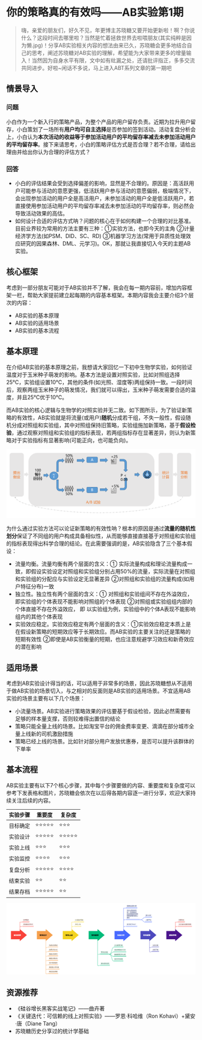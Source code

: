 # 你的策略真的有效吗——AB实验第1期

> 嗨，亲爱的朋友们，好久不见，年更博主苏晓糖又要开始更新啦！啊？你说什么？这段时间去哪里啦？当然是忙着拯救世界去啦喂朋友(其实纯粹是因为懒.jpg)！分享AB实验相关内容的想法由来已久，苏晓糖会更多地结合自己的思考，阐述苏晓糖对AB实验的理解，希望能为大家带来更多的增量输入！当然因为自身水平有限，文中如有纰漏之处，还请批评指正，多多交流共同进步。好啦~闲话不多说，马上进入ABT系列文章的第一期吧

## 情景导入

### 问题

小白作为一个新入行的策略产品，为整个产品的用户留存负责。近期为拉升用户留存，小白策划了一场所有**用户均可自主选择**是否参加的签到活动。活动复盘分析会上，小白认为**本次活动的收益等于参加活动用户的平均留存率减去未参加活动用户的平均留存率**。接下来请思考，小白的策略评估方式是否合理？若不合理，请给出理由并给出你认为合理的评估方式？

### 回答

- 小白的评估结果会受到选择偏差的影响，显然是不合理的。原因是：高活跃用户可能参与活动的意愿更强，低活跃用户参与活动的意愿偏弱，极端情况下，会出现参加活动的用户全是高活用户，未参加活动的用户全是低活跃用户，若直接使用参加活动用户的平均留存率减去未参加活动的平均留存率，则必然会导致活动效果的高估。
- 如何设计合适的评估方式呐？问题的核心在于如何构建一个合理的对比基准。目前业界较为常用的方法主要有三种：①实验方法，也即今天的主角 ②计量经济学方法(如PSM、DID、SC、RD) ③机器学习方法(常用于异质性处理效应研究的因果森林、DML、元学习)。OK，那就让我直接切入今天的主题AB实验。

## 核心框架

考虑到一部分朋友可能对于AB实验并不了解，我会在每一期内容前，增加内容框架一栏，帮助大家提前建立起每期的内容基本框架。本期内容我会主要介绍3个层次的内容：

- AB实验的基本原理
- AB实验的适用场景
- AB实验的基本流程

## 基本原理

在介绍AB实验的基本原理之前，我想请大家回忆一下初中生物学实验，如何验证温度对于玉米种子萌发的影响。基本方法是设置对照实验，比如对照组选择25℃，实验组设置10℃，其他的条件(如光照、湿度等)两组保持一致。一段时间后，观察两组玉米种子的萌发情况，我们就可以得出，玉米种子萌发需要合适的温度，并且25℃优于10℃。

而AB实验的核心逻辑与生物学的对照实验并无二致。如下图所示，为了验证新策略的有效性，AB实验就是将流量(或用户)**随机**分成若干组，不失一般性，假设随机分成对照组和实验组，其中对照组保持旧策略，实验组施加新策略，基于**假设检验**，通过观察对照组和实验组的指标表现，若两组指标存在显著差异，则认为新策略对于实验指标有显著影响(可能正向，也可能负向)。

![img](chapter1.assets/1751202698346-1.png)

为什么通过实验方法可以论证新策略的有效性呐？根本的原因是通过**流量的随机性划分**保证了不同组的用户构成具备相似性，从而能够直接直接基于对照组和实验组的指标表现得出科学合理的结论。在此需要强调的是，AB实验隐含了三个基本假设：

- 流量均衡。流量均衡有两个层面的含义：① 实际流量构成和理论流量构成一致，即假设实验设定对照组和实验组分别占用50%的流量，实际流量在对照组和实验组的分配应与实验设定无显著差异 ②对照组和实验组的流量构成(如用户特征分布)一致
- 独立性。独立性有两个层面的含义：① 对照组和实验组间不存在外溢效应，即实验组的个体表现不能影响对照组的个体表现 ②对照组或实验组组内部的个体直接不存在外溢效应， 即 以实验组为例，实验组中的个体A表现不能影响组内的其他个体表现
- 实验效应稳定。实验效应稳定有两个层面的含义：①实验效应稳定本质上是在假设新策略的短期效应等于长期效应。而AB实验的主要关注的还是策略的短期有效性 ②即使是AB实验衡量的短期，也应注意规避学习效应和新奇效应的潜在影响

## 适用场景

考虑到AB实验设计得当的话，可以适用于非常多的场景，因此苏晓糖想从不适用于做AB实验的场景切入，与之相对的反面则是AB实验的适用场景。不宜适用AB实验的场景主要有以下几个场景：

- 小流量场景。AB实验进行策略效果的评估要基于假设检验，因此必然需要有足够的样本量支撑，否则较难得出置信的结论
- 策略只能全量上线的场景。比如淘宝平台的佣金费率变更、滴滴在部分城市全量上线新的司机激励措施
- 策略已经上线的场景。比如针对部分用户发放优惠券，是否可以提升该群体的下单率

## 基本流程

AB实验主要有以下7个核心步骤，其中每个步骤要做的内容、重要度和复杂度可以参考下发表格和图片，苏晓糖会依次在以后得各期内容逐一进行分享，欢迎大家持续关注后续的内容。

| 实验步骤 | 重要度 | 复杂度 |
| -------- | ------ | ------ |
| 目标确定 | ⭐⭐⭐⭐⭐  | ⭐⭐⭐    |
| 实验设计 | ⭐⭐⭐⭐⭐  | ⭐⭐⭐⭐⭐  |
| 实验上线 | ⭐⭐⭐    | ⭐⭐⭐    |
| 实验监控 | ⭐⭐⭐⭐   | ⭐⭐⭐    |
| 复盘分析 | ⭐⭐⭐⭐⭐  | ⭐⭐⭐⭐   |
| 结束实验 | ⭐⭐     | ⭐⭐     |
| 结果存档 | ⭐⭐⭐⭐⭐  | ⭐⭐     |

![image-20250630200708283](chapter1.assets/image-20250630200708283.png)

## 资源推荐

- 《硅谷增长黑客实战笔记》——曲卉著
- 《关键迭代：可信赖的线上对照实验》——罗恩·科哈维（Ron Kohavi）+黛安·唐（Diane Tang）
- 苏晓糖历史分享过的统计学基础

